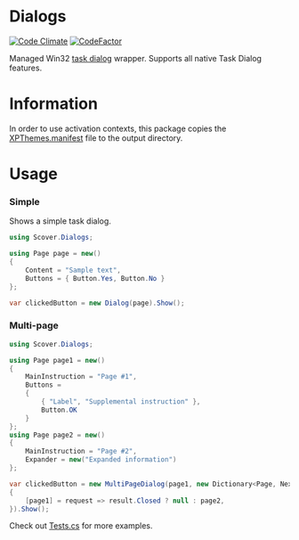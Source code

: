 # Dialogs
[![Code Climate](https://codeclimate.com/github/5cover/Dialogs.png)](https://codeclimate.com/github/5cover/Dialogs.png)
[![CodeFactor](https://www.codefactor.io/repository/github/5cover/dialogs/badge)](https://www.codefactor.io/repository/github/5cover/dialogs)

Managed Win32 [task dialog](https://learn.microsoft.com/en-us/windows/win32/controls/task-dialogs-overview) wrapper.
Supports all native Task Dialog features.

# Information

In order to use activation contexts, this package copies the [XPThemes.manifest](https://github.com/5cover/Dialogs/blob/master/Dialogs/XPThemes.manifest) file to the output directory.

# Usage

### Simple
Shows a simple task dialog.
```cs
using Scover.Dialogs;

using Page page = new()
{
    Content = "Sample text",
    Buttons = { Button.Yes, Button.No }
};

var clickedButton = new Dialog(page).Show();
```

### Multi-page
```cs
using Scover.Dialogs;

using Page page1 = new()
{
    MainInstruction = "Page #1",
    Buttons =
    {
        { "Label", "Supplemental instruction" },
        Button.OK
    }
};
using Page page2 = new()
{
    MainInstruction = "Page #2",
    Expander = new("Expanded information") 
};

var clickedButton = new MultiPageDialog(page1, new Dictionary<Page, NextPageSelector>
{
    [page1] = request => result.Closed ? null : page2,
}).Show();
```

Check out [Tests.cs](https://github.com/5cover/Dialogs/blob/master/Tests/DialogTests.cs) for more examples.

